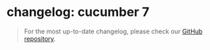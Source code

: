 # changelog: cucumber 7

> For the most up-to-date changelog, please check our [GitHub repository](https://github.com/qase-tms/qase-java/blob/main/qase-cucumber-v7-reporter/changelog.md).
